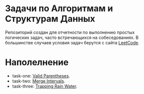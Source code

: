 # Задачи по Алгоритмам и Структурам Данных

Репозиторий создан для отчетности по выполнению простых логических задач, часто встречающихся на собеседованиях. В большинстве случаев условия задач берутся с сайта [LeetCode](https://leetcode.com/problemset/all/).

# Наполелнение

- task-one: [Valid Parentheses](https://leetcode.com/problems/valid-parentheses/).
- task-two: [Merge Intervals](https://leetcode.com/problems/merge-intervals/). 
- task-three: [Trapping Rain Water](https://leetcode.com/problems/trapping-rain-water/).
